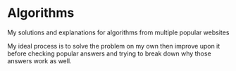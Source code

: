 # Algorithms
My solutions and explanations for algorithms from multiple popular websites

My ideal process is to solve the problem on my own then improve upon it before checking popular answers and trying to break down why those answers work as well.
